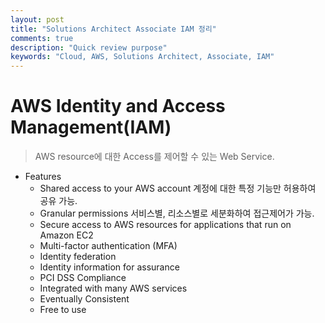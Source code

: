 ```yaml
---
layout: post
title: "Solutions Architect Associate IAM 정리"
comments: true
description: "Quick review purpose"
keywords: "Cloud, AWS, Solutions Architect, Associate, IAM"
---
```


# AWS Identity and Access Management(IAM)

> AWS resource에 대한 Access를 제어할 수 있는 Web Service. 

+ Features
    - Shared access to your AWS account
        계정에 대한 특정 기능만 허용하여 공유 가능.
    - Granular permissions
        서비스별, 리소스별로 세분화하여 접근제어가 가능.
    - Secure access to AWS resources for applications that run on Amazon EC2
    - Multi-factor authentication (MFA)
    - Identity federation
    - Identity information for assurance
    - PCI DSS Compliance
    - Integrated with many AWS services
    - Eventually Consistent
    - Free to use
